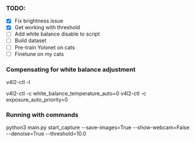 
### TODO:
- [x] Fix brightness issue
- [x] Get working with threshold
- [ ] Add white balance disable to script
- [ ] Build dataset
- [ ] Pre-train Yolonet on cats
- [ ] Finetune on my cats

### Compensating for white balance adjustment
v4l2-ctl -l

v4l2-ctl -c white_balance_temperature_auto=0
v4l2-ctl -c exposure_auto_priority=0

### Running with commands
python3 main.py start_capture --save-images=True --show-webcam=False --denoise=True --threshold=10.0
